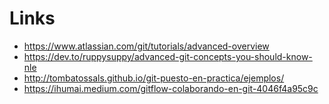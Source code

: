 # Links
- https://www.atlassian.com/git/tutorials/advanced-overview
- https://dev.to/ruppysuppy/advanced-git-concepts-you-should-know-nle
- http://tombatossals.github.io/git-puesto-en-practica/ejemplos/
- https://ihumai.medium.com/gitflow-colaborando-en-git-4046f4a95c9c